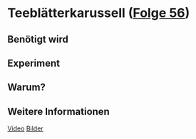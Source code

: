 # Teeblätterkarussell ([Folge 56](http://minkorrekt.de/minkorrekt-folge-56-verfassungsfeindlich/))

## Benötigt wird


## Experiment


## Warum?

## Weitere Informationen

[Video](http://youtu.be/vU14qDiASOc)
[Bilder](https://picasaweb.google.com/107341743493109591753/Minkorrekt56?authuser=0&authkey=Gv1sRgCNCEgvmI8b_G1wE&feat=directlink)